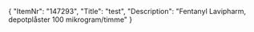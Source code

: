 {
  "ItemNr": "147293",
  "Title": "test",
  "Description": "Fentanyl Lavipharm, depotplåster 100 mikrogram/timme"
}